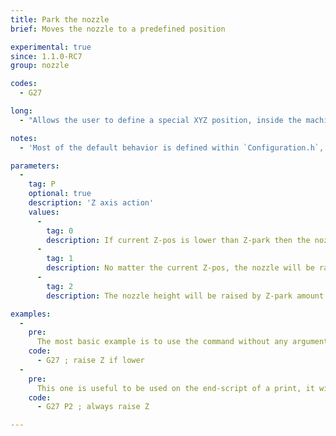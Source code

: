 ```yaml
---
title: Park the nozzle
brief: Moves the nozzle to a predefined position

experimental: true
since: 1.1.0-RC7
group: nozzle

codes:
  - G27

long:
  - "Allows the user to define a special XYZ position, inside the machine's topology, to park the nozzle when idle or when receiving the `G27` G-Code command."

notes:
  - 'Most of the default behavior is defined within `Configuration.h`, search for the option `NOZZLE_PARK_POINT`.'

parameters:
  -
    tag: P
    optional: true
    description: 'Z axis action'
    values:
      -
        tag: 0
        description: If current Z-pos is lower than Z-park then the nozzle will be raised to reach Z-park height
      -
        tag: 1
        description: No matter the current Z-pos, the nozzle will be raised/lowered to reach Z-park height
      -
        tag: 2
        description: The nozzle height will be raised by Z-park amount but never going over the machine's limit of `Z_MAX_POS`

examples:
  -
    pre:
      The most basic example is to use the command without any arguments, this will default to a move the the parking position and raising the Z-pos if lower than the default Z-park position.
    code:
      - G27 ; raise Z if lower
  -
    pre:
      This one is useful to be used on the end-script of a print, it will raise the Z-pos by Z-park.
    code:
      - G27 P2 ; always raise Z

---
```

